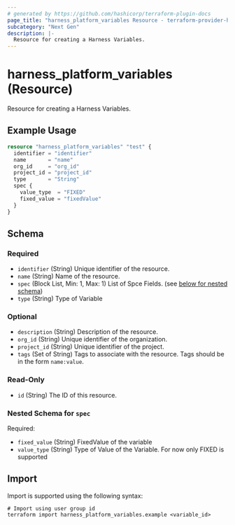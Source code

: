 ```yaml
---
# generated by https://github.com/hashicorp/terraform-plugin-docs
page_title: "harness_platform_variables Resource - terraform-provider-harness"
subcategory: "Next Gen"
description: |-
  Resource for creating a Harness Variables.
---
```


# harness_platform_variables (Resource)

Resource for creating a Harness Variables.

## Example Usage

```terraform
resource "harness_platform_variables" "test" {
  identifier = "identifier"
  name       = "name"
  org_id     = "org_id"
  project_id = "project_id"
  type       = "String"
  spec {
    value_type  = "FIXED"
    fixed_value = "fixedValue"
  }
}
```

<!-- schema generated by tfplugindocs -->
## Schema

### Required

- `identifier` (String) Unique identifier of the resource.
- `name` (String) Name of the resource.
- `spec` (Block List, Min: 1, Max: 1) List of Spce Fields. (see [below for nested schema](#nestedblock--spec))
- `type` (String) Type of Variable

### Optional

- `description` (String) Description of the resource.
- `org_id` (String) Unique identifier of the organization.
- `project_id` (String) Unique identifier of the project.
- `tags` (Set of String) Tags to associate with the resource. Tags should be in the form `name:value`.

### Read-Only

- `id` (String) The ID of this resource.

<a id="nestedblock--spec"></a>
### Nested Schema for `spec`

Required:

- `fixed_value` (String) FixedValue of the variable
- `value_type` (String) Type of Value of the Variable. For now only FIXED is supported

## Import

Import is supported using the following syntax:

```shell
# Import using user group id
terraform import harness_platform_variables.example <variable_id>
```
